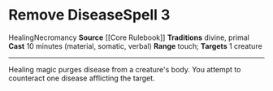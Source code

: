 ﻿---
actions: null
area: null
bloodline: null
component:
- Material
- Somatic
- Verbal
cost: null
deity: null
domain: null
duration: null
element: null
heighten: null
heighten_level: '3'
id: '251'
lesson: null
level: '3'
mystery: null
name: Remove Disease
patron_theme: null
range: touch
rarity: Common
requirement: null
saving_throw: null
school: Necromancy
source: '[[DATABASE/source/Core Rulebook|Core Rulebook]]'
target: 1 creature
tradition:
- Divine
- Primal
trait:
- '[[DATABASE/trait/Healing|Healing]]'
- '[[DATABASE/trait/Necromancy|Necromancy]]'
trigger: null
type: Spell

---
# Remove Disease<span class="item-type">Spell 3</span>

<span class="item-trait">Healing</span><span class="item-trait">Necromancy</span>
**Source** [[Core Rulebook]] 
**Traditions** divine, primal
**Cast** 10 minutes (material, somatic, verbal)
**Range** touch; **Targets** 1 creature

---
Healing magic purges disease from a creature's body. You attempt to counteract one disease afflicting the target.